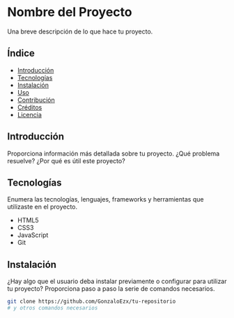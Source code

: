 # Nombre del Proyecto

Una breve descripción de lo que hace tu proyecto.

## Índice

- [Introducción](#introducción)
- [Tecnologías](#tecnologías)
- [Instalación](#instalación)
- [Uso](#uso)
- [Contribución](#contribución)
- [Créditos](#créditos)
- [Licencia](#licencia)

## Introducción

Proporciona información más detallada sobre tu proyecto. ¿Qué problema resuelve? ¿Por qué es útil este proyecto?

## Tecnologías

Enumera las tecnologías, lenguajes, frameworks y herramientas que utilizaste en el proyecto.

- HTML5
- CSS3
- JavaScript
- Git

## Instalación

¿Hay algo que el usuario deba instalar previamente o configurar para utilizar tu proyecto? Proporciona paso a paso la serie de comandos necesarios.

```bash
git clone https://github.com/GonzaloEzx/tu-repositorio
# y otros comandos necesarios
```
